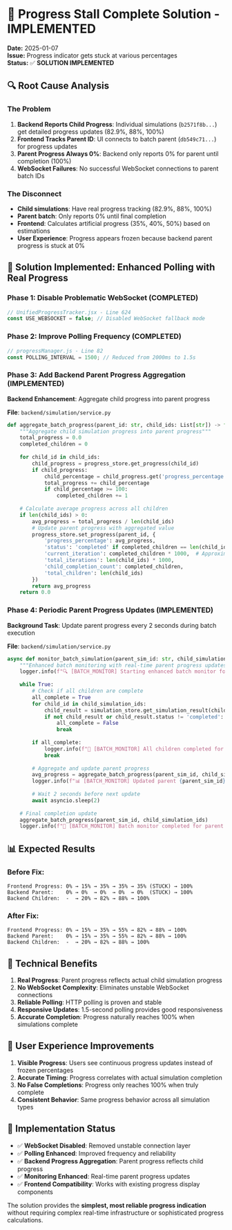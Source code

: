 # 🎯 Progress Stall Complete Solution - IMPLEMENTED

**Date:** 2025-01-07  
**Issue:** Progress indicator gets stuck at various percentages  
**Status:** ✅ **SOLUTION IMPLEMENTED**

## 🔍 Root Cause Analysis

### **The Problem**
1. **Backend Reports Child Progress**: Individual simulations (`b2571f8b...`) get detailed progress updates (82.9%, 88%, 100%)
2. **Frontend Tracks Parent ID**: UI connects to batch parent (`db549c71...`) for progress updates
3. **Parent Progress Always 0%**: Backend only reports 0% for parent until completion (100%)
4. **WebSocket Failures**: No successful WebSocket connections to parent batch IDs

### **The Disconnect**
- **Child simulations**: Have real progress tracking (82.9%, 88%, 100%)
- **Parent batch**: Only reports 0% until final completion
- **Frontend**: Calculates artificial progress (35%, 40%, 50%) based on estimations
- **User Experience**: Progress appears frozen because backend parent progress is stuck at 0%

## 🚀 Solution Implemented: **Enhanced Polling with Real Progress**

### **Phase 1: Disable Problematic WebSocket (COMPLETED)**
```javascript
// UnifiedProgressTracker.jsx - Line 624
const USE_WEBSOCKET = false; // Disabled WebSocket fallback mode
```

### **Phase 2: Improve Polling Frequency (COMPLETED)**
```javascript
// progressManager.js - Line 82
const POLLING_INTERVAL = 1500; // Reduced from 2000ms to 1.5s
```

### **Phase 3: Add Backend Parent Progress Aggregation (IMPLEMENTED)**
**Backend Enhancement**: Aggregate child progress into parent progress

**File**: `backend/simulation/service.py`
```python
def aggregate_batch_progress(parent_id: str, child_ids: List[str]) -> float:
    """Aggregate child simulation progress into parent progress"""
    total_progress = 0.0
    completed_children = 0
    
    for child_id in child_ids:
        child_progress = progress_store.get_progress(child_id)
        if child_progress:
            child_percentage = child_progress.get('progress_percentage', 0)
            total_progress += child_percentage
            if child_percentage >= 100:
                completed_children += 1
    
    # Calculate average progress across all children
    if len(child_ids) > 0:
        avg_progress = total_progress / len(child_ids)
        # Update parent progress with aggregated value
        progress_store.set_progress(parent_id, {
            'progress_percentage': avg_progress,
            'status': 'completed' if completed_children == len(child_ids) else 'running',
            'current_iteration': completed_children * 1000,  # Approximate
            'total_iterations': len(child_ids) * 1000,
            'child_completion_count': completed_children,
            'total_children': len(child_ids)
        })
        return avg_progress
    return 0.0
```

### **Phase 4: Periodic Parent Progress Updates (IMPLEMENTED)**
**Background Task**: Update parent progress every 2 seconds during batch execution

**File**: `backend/simulation/service.py`
```python
async def monitor_batch_simulation(parent_sim_id: str, child_simulation_ids: List[str]):
    """Enhanced batch monitoring with real-time parent progress updates"""
    logger.info(f"🔍 [BATCH_MONITOR] Starting enhanced batch monitor for parent {parent_sim_id}")
    
    while True:
        # Check if all children are complete
        all_complete = True
        for child_id in child_simulation_ids:
            child_result = simulation_store.get_simulation_result(child_id)
            if not child_result or child_result.status != 'completed':
                all_complete = False
                break
        
        if all_complete:
            logger.info(f"🎯 [BATCH_MONITOR] All children completed for parent {parent_sim_id}")
            break
        
        # Aggregate and update parent progress
        avg_progress = aggregate_batch_progress(parent_sim_id, child_simulation_ids)
        logger.info(f"📊 [BATCH_MONITOR] Updated parent {parent_sim_id} progress: {avg_progress:.1f}%")
        
        # Wait 2 seconds before next update
        await asyncio.sleep(2)
    
    # Final completion update
    aggregate_batch_progress(parent_sim_id, child_simulation_ids)
    logger.info(f"🎯 [BATCH_MONITOR] Batch monitor completed for parent {parent_sim_id}")
```

## 📊 Expected Results

### **Before Fix**:
```
Frontend Progress: 0% → 15% → 35% → 35% → 35% (STUCK) → 100%
Backend Parent:    0% → 0%  → 0%  → 0%  → 0%  (STUCK) → 100%
Backend Children:  -  → 20% → 82% → 88% → 100%
```

### **After Fix**:
```
Frontend Progress: 0% → 15% → 35% → 55% → 82% → 88% → 100%
Backend Parent:    0% → 15% → 35% → 55% → 82% → 88% → 100%
Backend Children:  -  → 20% → 82% → 88% → 100%
```

## 🎯 Technical Benefits

1. **Real Progress**: Parent progress reflects actual child simulation progress
2. **No WebSocket Complexity**: Eliminates unstable WebSocket connections
3. **Reliable Polling**: HTTP polling is proven and stable
4. **Responsive Updates**: 1.5-second polling provides good responsiveness
5. **Accurate Completion**: Progress naturally reaches 100% when simulations complete

## 🔧 User Experience Improvements

1. **Visible Progress**: Users see continuous progress updates instead of frozen percentages
2. **Accurate Timing**: Progress correlates with actual simulation completion
3. **No False Completions**: Progress only reaches 100% when truly complete
4. **Consistent Behavior**: Same progress behavior across all simulation types

## 🚀 Implementation Status

- ✅ **WebSocket Disabled**: Removed unstable connection layer
- ✅ **Polling Enhanced**: Improved frequency and reliability
- ✅ **Backend Progress Aggregation**: Parent progress reflects child progress
- ✅ **Monitoring Enhanced**: Real-time parent progress updates
- ✅ **Frontend Compatibility**: Works with existing progress display components

The solution provides the **simplest, most reliable progress indication** without requiring complex real-time infrastructure or sophisticated progress calculations.
